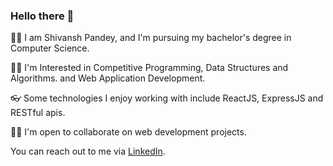 ### Hello there 👋

🐱‍🏍 I am Shivansh Pandey, and I'm pursuing my bachelor's degree in Computer Science.

👨‍💻 I'm Interested in Competitive Programming, Data Structures and Algorithms. and Web Application Development.

👓 Some technologies I enjoy working with include ReactJS, ExpressJS and RESTful apis.

🙋‍♂️ I'm open to collaborate on web development projects.

You can reach out to me via [LinkedIn](https://www.linkedin.com/in/shivansh1012/).
<!--
**shivansh1012/shivansh1012** is a ✨ _special_ ✨ repository because its `README.md` (this file) appears on your GitHub profile.

Here are some ideas to get you started:

- 🔭 I’m currently working on ...
- 🌱 I’m currently learning ...
- 👯 I’m looking to collaborate on ...
- 🤔 I’m looking for help with ...
- 💬 Ask me about ...
- 📫 How to reach me: ...
- 😄 Pronouns: ...
- ⚡ Fun fact: ...
-->
